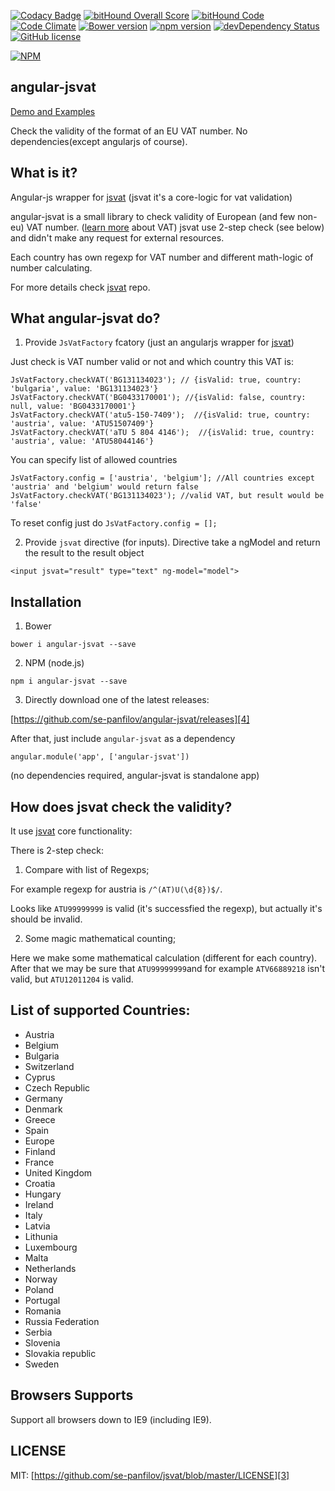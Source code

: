 

[![Codacy Badge](https://api.codacy.com/project/badge/grade/6e444e53a23c4b32aeaff09864446989)](https://www.codacy.com/app/se-panfilov/angular-jsvat)
[![bitHound Overall Score](https://www.bithound.io/github/se-panfilov/jsvat/badges/score.svg)](https://www.bithound.io/github/se-panfilov/angular-jsvat) [![bitHound Code](https://www.bithound.io/github/se-panfilov/jsvat/badges/code.svg)](https://www.bithound.io/github/se-panfilov/angular-jsvat)
[![Code Climate](https://codeclimate.com/github/se-panfilov/angular-jsvat/badges/gpa.svg)](https://codeclimate.com/github/se-panfilov/angular-jsvat)
[![Bower version](https://badge.fury.io/bo/angular-jsvat.svg)](http://badge.fury.io/bo/angular-jsvat)
[![npm version](https://badge.fury.io/js/angular-jsvat.svg)](http://badge.fury.io/js/angular-jsvat)
[![devDependency Status](https://david-dm.org/se-panfilov/angular-jsvat/dev-status.svg)](https://david-dm.org/se-panfilov/angular-jsvat#info=devDependencies)
[![GitHub license](https://img.shields.io/github/license/mashape/apistatus.svg)](https://github.com/se-panfilov/angular-jsvat/blob/master/LICENSE)

[![NPM](https://nodei.co/npm/angular-jsvat.png?downloads=true&downloadRank=true&stars=true)](https://nodei.co/npm/angular-jsvat/)

angular-jsvat
-------
[Demo and Examples][2]

Check the validity of the format of an EU VAT number. No dependencies(except angularjs of course).

What is it?
--------

Angular-js wrapper for [jsvat][2] (jsvat it's a core-logic for vat validation)

angular-jsvat is a small library to check validity of European (and few non-eu) VAT number. ([learn more][1] about VAT)
jsvat use 2-step check (see below) and didn't make any request for external resources.

Each country has own regexp for VAT number and different math-logic of number calculating.

For more details check [jsvat][2] repo.

What angular-jsvat do?
--------

1. Provide `JsVatFactory` fcatory (just an angularjs wrapper for [jsvat][2])

Just check is VAT number valid or not and which country this VAT is:

  ```
  JsVatFactory.checkVAT('BG131134023'); // {isValid: true, country: 'bulgaria', value: 'BG131134023'}
  JsVatFactory.checkVAT('BG0433170001'); //{isValid: false, country: null, value: 'BG0433170001'}
  JsVatFactory.checkVAT('atu5-150-7409');  //{isValid: true, country: 'austria', value: 'ATU51507409'}
  JsVatFactory.checkVAT('aTU 5 804 4146');  //{isValid: true, country: 'austria', value: 'ATU58044146'}
  ```

You can specify list of allowed countries

  ```
  JsVatFactory.config = ['austria', 'belgium']; //All countries except 'austria' and 'belgium' would return false
  JsVatFactory.checkVAT('BG131134023'); //valid VAT, but result would be 'false'
  ```
  
To reset config just do `JsVatFactory.config = [];`

 2. Provide `jsvat` directive (for inputs).
    Directive take a ngModel and return the result to the result object
 
 ```
 <input jsvat="result" type="text" ng-model="model">
 ```

Installation
----------

1. Bower

  `bower i angular-jsvat --save`

2. NPM (node.js)

  `npm i angular-jsvat --save`

3. Directly download one of the latest releases:

  [https://github.com/se-panfilov/angular-jsvat/releases][4]

After that, just include `angular-jsvat` as a dependency

```
angular.module('app', ['angular-jsvat'])
```

(no dependencies required, angular-jsvat is standalone app)

How does jsvat check the validity?
---------

It use [jsvat][2] core functionality:

There is 2-step check:

1. Compare with list of Regexps;

  For example regexp for austria is `/^(AT)U(\d{8})$/`.

 Looks like `ATU99999999` is valid (it's successfied the regexp), but actually it's should be invalid.

2. Some magic mathematical counting;

 Here we make some mathematical calculation (different for each country).
 After that we may be sure that `ATU99999999`and for example `ATV66889218` isn't valid, but `ATU12011204` is valid.

List of supported Countries:
---------

 - Austria
 - Belgium
 - Bulgaria
 - Switzerland
 - Cyprus
 - Czech Republic
 - Germany
 - Denmark
 - Greece
 - Spain
 - Europe
 - Finland
 - France
 - United Kingdom
 - Croatia
 - Hungary
 - Ireland
 - Italy
 - Latvia
 - Lithunia
 - Luxembourg
 - Malta
 - Netherlands
 - Norway
 - Poland
 - Portugal
 - Romania
 - Russia Federation
 - Serbia
 - Slovenia
 - Slovakia republic
 - Sweden

Browsers Supports
---------

Support all browsers down to IE9 (including IE9).

LICENSE
-------

MIT: [https://github.com/se-panfilov/jsvat/blob/master/LICENSE][3]

[1]: https://en.wikipedia.org/wiki/VAT_identification_number
[2]: https://se-panfilov.github.io/angular-jsvat
[3]: https://github.com/se-panfilov/angular-jsvat/blob/master/LICENSE
[4]: https://github.com/se-panfilov/angular-jsvat/releases
[5]: https://github.com/se-panfilov/jsvat
